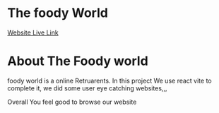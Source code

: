 
# The foody World




 [Website Live Link]( https://foody-world-7515d.web.app/)

 
 # About The Foody world

 

 foody world is a online Retruarents. In this project We use react vite to complete it, we did some user eye catching websites,,,

 Overall You feel good to browse our website


